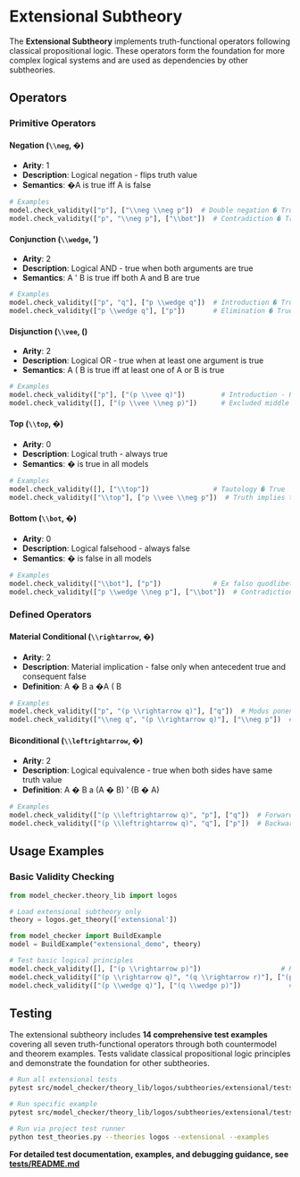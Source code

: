 # Extensional Subtheory

The **Extensional Subtheory** implements truth-functional operators following classical propositional logic. These operators form the foundation for more complex logical systems and are used as dependencies by other subtheories.

## Operators

### Primitive Operators

#### Negation (`\\neg`, �)
- **Arity**: 1
- **Description**: Logical negation - flips truth value
- **Semantics**: �A is true iff A is false

```python
# Examples
model.check_validity(["p"], ["\\neg \\neg p"])  # Double negation � True
model.check_validity(["p", "\\neg p"], ["\\bot"])  # Contradiction � True
```

#### Conjunction (`\\wedge`, ')
- **Arity**: 2  
- **Description**: Logical AND - true when both arguments are true
- **Semantics**: A ' B is true iff both A and B are true

```python
# Examples
model.check_validity(["p", "q"], ["p \\wedge q"])  # Introduction � True
model.check_validity(["p \\wedge q"], ["p"])       # Elimination � True
```

#### Disjunction (`\\vee`, ()
- **Arity**: 2
- **Description**: Logical OR - true when at least one argument is true  
- **Semantics**: A ( B is true iff at least one of A or B is true

```python
# Examples  
model.check_validity(["p"], ["(p \\vee q)"])         # Introduction - Returns True
model.check_validity([], ["(p \\vee \\neg p)"])      # Excluded middle - Returns True
```

#### Top (`\\top`, �)
- **Arity**: 0
- **Description**: Logical truth - always true
- **Semantics**: � is true in all models

```python
# Examples
model.check_validity([], ["\\top"])                # Tautology � True
model.check_validity(["\\top"], ["p \\vee \\neg p"])  # Truth implies tautology � True
```

#### Bottom (`\\bot`, �)
- **Arity**: 0
- **Description**: Logical falsehood - always false
- **Semantics**: � is false in all models

```python
# Examples
model.check_validity(["\\bot"], ["p"])             # Ex falso quodlibet � True
model.check_validity(["p \\wedge \\neg p"], ["\\bot"])  # Contradiction � True
```

### Defined Operators

#### Material Conditional (`\\rightarrow`, �)
- **Arity**: 2
- **Description**: Material implication - false only when antecedent true and consequent false
- **Definition**: A � B a �A ( B

```python
# Examples
model.check_validity(["p", "(p \\rightarrow q)"], ["q"])  # Modus ponens - Returns True
model.check_validity(["\\neg q", "(p \\rightarrow q)"], ["\\neg p"])  # Modus tollens - Returns True
```

#### Biconditional (`\\leftrightarrow`, �)
- **Arity**: 2
- **Description**: Logical equivalence - true when both sides have same truth value
- **Definition**: A � B a (A � B) ' (B � A)

```python
# Examples
model.check_validity(["(p \\leftrightarrow q)", "p"], ["q"])  # Forward direction - Returns True
model.check_validity(["(p \\leftrightarrow q)", "q"], ["p"])  # Backward direction - Returns True
```

## Usage Examples

### Basic Validity Checking

```python
from model_checker.theory_lib import logos

# Load extensional subtheory only
theory = logos.get_theory(['extensional'])

from model_checker import BuildExample
model = BuildExample("extensional_demo", theory)

# Test basic logical principles
model.check_validity([], ["(p \\rightarrow p)"])                    # Reflexivity
model.check_validity(["(p \\rightarrow q)", "(q \\rightarrow r)"], ["(p \\rightarrow r)"])  # Transitivity
model.check_validity(["(p \\wedge q)"], ["(q \\wedge p)"])            # Commutativity
```

## Testing

The extensional subtheory includes **14 comprehensive test examples** covering all seven truth-functional operators through both countermodel and theorem examples. Tests validate classical propositional logic principles and demonstrate the foundation for other subtheories.

```bash
# Run all extensional tests
pytest src/model_checker/theory_lib/logos/subtheories/extensional/tests/

# Run specific example
pytest src/model_checker/theory_lib/logos/subtheories/extensional/tests/test_extensional_examples.py -k "EXT_TH_1"

# Run via project test runner
python test_theories.py --theories logos --extensional --examples
```

**For detailed test documentation, examples, and debugging guidance, see [tests/README.md](tests/README.md)**